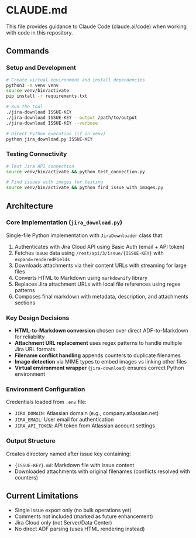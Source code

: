 # CLAUDE.md

This file provides guidance to Claude Code (claude.ai/code) when working with code in this repository.

## Commands

### Setup and Development
```bash
# Create virtual environment and install dependencies
python3 -m venv venv
source venv/bin/activate
pip install -r requirements.txt

# Run the tool
./jira-download ISSUE-KEY
./jira-download ISSUE-KEY --output /path/to/output
./jira-download ISSUE-KEY --verbose

# Direct Python execution (if in venv)
python jira_download.py ISSUE-KEY
```

### Testing Connectivity
```bash
# Test Jira API connection
source venv/bin/activate && python test_connection.py

# Find issues with images for testing
source venv/bin/activate && python find_issue_with_images.py
```

## Architecture

### Core Implementation (`jira_download.py`)
Single-file Python implementation with `JiraDownloader` class that:
1. Authenticates with Jira Cloud API using Basic Auth (email + API token)
2. Fetches issue data using `/rest/api/3/issue/{ISSUE-KEY}` with `expand=renderedFields`
3. Downloads attachments via their content URLs with streaming for large files
4. Converts HTML to Markdown using `markdownify` library
5. Replaces Jira attachment URLs with local file references using regex patterns
6. Composes final markdown with metadata, description, and attachments sections

### Key Design Decisions
- **HTML-to-Markdown conversion** chosen over direct ADF-to-Markdown for reliability
- **Attachment URL replacement** uses regex patterns to handle multiple Jira URL formats
- **Filename conflict handling** appends counters to duplicate filenames
- **Image detection** via MIME types to embed images vs linking other files
- **Virtual environment wrapper** (`jira-download`) ensures correct Python environment

### Environment Configuration
Credentials loaded from `.env` file:
- `JIRA_DOMAIN`: Atlassian domain (e.g., company.atlassian.net)
- `JIRA_EMAIL`: User email for authentication
- `JIRA_API_TOKEN`: API token from Atlassian account settings

### Output Structure
Creates directory named after issue key containing:
- `{ISSUE-KEY}.md`: Markdown file with issue content
- Downloaded attachments with original filenames (conflicts resolved with counters)

## Current Limitations
- Single issue export only (no bulk operations yet)
- Comments not included (marked as future enhancement)
- Jira Cloud only (not Server/Data Center)
- No direct ADF parsing (uses HTML rendering instead)